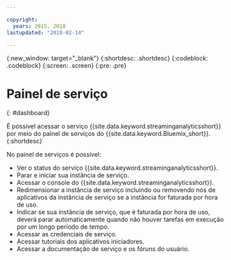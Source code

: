 ```yaml
---

copyright:
  years: 2015, 2018
lastupdated: "2018-02-14"

---
```


<!-- Attribute definitions -->
{:new_window: target="_blank"}
{:shortdesc: .shortdesc}
{:codeblock: .codeblock}
{:screen: .screen}
{:pre: .pre}

# Painel de serviço
{: #dashboard}

É possível acessar o serviço {{site.data.keyword.streaminganalyticsshort}} por meio do painel de serviços do {{site.data.keyword.Bluemix_short}}.
{:shortdesc}

No painel de serviços é possível:

* Ver o status do serviço {{site.data.keyword.streaminganalyticsshort}}.
* Parar e iniciar sua instância de serviço.
* Acessar o console do {{site.data.keyword.streaminganalyticsshort}}.
* Redimensionar a instância de serviço incluindo ou removendo nós de aplicativos da instância de
serviço se a instância for faturada por hora de uso.
* Indicar se sua instância de serviço, que é faturada por hora de uso, deverá parar
automaticamente quando não houver tarefas em execução por um longo período de tempo.
* Acessar as credenciais de serviço.
* Acessar tutoriais dos aplicativos iniciadores.
* Acessar a documentação de serviço e os fóruns do usuário.
